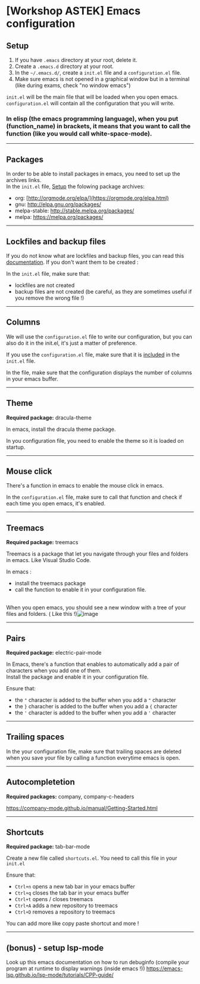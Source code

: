 # **\[Workshop ASTEK\] Emacs configuration**

## **Setup**

1. If you have `.emacs` directory at your root, delete it.
2. Create a `.emacs.d` directory at your root.
3. In the `~/.emacs.d/`, create a `init.el` file and a `configuration.el` file.
4. Make sure emacs is not opened in a graphical window but in a terminal (like during exams, check "no window emacs") 

`init.el` will be the main file that will be loaded when you open emacs. `configuration.el` will contain all the configuration that you will write.

### In elisp (the emacs programming language), when you put (function_name) in brackets, it means that you want to call the function (like you would call **white-space-mode**).

---

## **Packages**

In order to be able to install packages in emacs, you need to set up the archives links.</br>
In the `init.el` file, [Setup](https://www.emacswiki.org/emacs/InstallingPackages) the folowing package archives:
   - org: [http://orgmode.org/elpa/](https://orgmode.org/elpa.html)
   - gnu: http://elpa.gnu.org/packages/
   - melpa-stable: http://stable.melpa.org/packages/
   - melpa: https://melpa.org/packages/

---

## **Lockfiles and backup files**

If you do not know what are lockfiles and backup files, you can read this [documentation](https://www.gnu.org/software/emacs/manual/html_node/emacs/Backup.html). If you don't want them to be created : </br>

In the `init.el` file, make sure that:
   - lockfiles are not created
   - backup files are not created (be careful, as they are sometimes useful if you remove the wrong file !)
---

## **Columns**

We will use the `configuration.el` file to write our configuration, but you can also do it in the init.el, it's just a matter of preference.

If you use the `configuration.el` file, make sure that it is [included](https://www.emacswiki.org/emacs/LoadingLispFiles) in the `init.el` file.


In the file, make sure that the configuration displays the number of columns in your emacs buffer.

---

## **Theme**

**Required package:** dracula-theme

In emacs, install the dracula theme package.

In you configuration file, you need to enable the theme so it is loaded on startup.

---

## **Mouse click**

There's a function in emacs to enable the mouse click in emacs.

In the `configuration.el` file, make sure to call that function and check if each time you open emacs, it's enabled.

---

## **Treemacs**

**Required package:** treemacs

Treemacs is a package that let you navigate through your files and folders in emacs. Like Visual Studio Code.

In emacs :
   - install the treemacs package
   - call the function to enable it in your configuration file.</br></br>

When you open emacs, you should see a new window with a tree of your files and folders. ( Like this !)![image](https://github.com/BuzzLeclair/Workshop_emacs/assets/91875583/59b09dd6-cb09-47f2-9414-78d405d29854)



---

## **Pairs**

**Required package:** electric-pair-mode

In Emacs, there's a function that enables to automatically add a pair of characters when you add one of them.</br>
Install the package and enable it in your configuration file.

Ensure that:
- the `"` character is added to the buffer when you add a `"` character
- the `}` characher is added to the buffer when you add a `{` character
- the `'` character is added to the buffer when you add a `'` character

---

## **Trailing spaces**

In the your configuration file, make sure that trailing spaces are deleted when you save your file by calling a function everytime emacs is open.

---

## **Autocompletetion**

**Required packages:** company, company-c-headers

https://company-mode.github.io/manual/Getting-Started.html


---

## **Shortcuts**

**Required package:** tab-bar-mode

Create a new file called `shortcuts.el`.
You need to call this file in your `init.el`

Ensure that:
   - `Ctrl+n` opens a new tab bar in your emacs buffer
   - `Ctrl+q` closes the tab bar in your emacs buffer
   - `Ctrl+t` opens / closes treemacs
   - `Ctrl+A` adds a new repository to treemacs
   - `Ctrl+D` removes a repository to treemacs

You can add more like copy paste shortcut and more !

---

## **(bonus) - setup lsp-mode**

Look up this emacs documentation on how to run debuginfo (compile your program at runtime to display warnings (inside emacs !))
https://emacs-lsp.github.io/lsp-mode/tutorials/CPP-guide/

